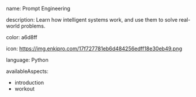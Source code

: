 name: Prompt Engineering

description: Learn how intelligent systems work, and use them to solve real-world problems.

color: a6d8ff

icon: https://img.enkipro.com/17f727781eb6d484256edff18e30eb49.png

language: Python

availableAspects:
  - introduction
  - workout